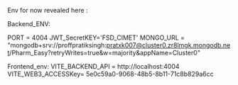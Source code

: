 Env for now revealed here :

Backend_ENV:

PORT = 4004
JWT_SecretKEY='FSD_CIMET'
MONGO_URL = "mongodb+srv://proffpratiksingh:pratxk007@cluster0.zr8lmgk.mongodb.net/Pharm_Easy?retryWrites=true&w=majority&appName=Cluster0"  


Frontend_env:
VITE_BACKEND_API = http://localhost:4004
VITE_WEB3_ACCESSKey= 5e0c59a0-9068-48b5-8b11-71c8b829a6cc
